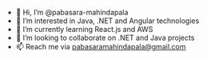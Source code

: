 - 👋 Hi, I’m @pabasara-mahindapala
- 👀 I’m interested in Java, .NET and Angular technologies
- 🌱 I’m currently learning React.js and AWS
- 💞️ I’m looking to collaborate on .NET and Java projects 
- 📫 Reach me via pabasaramahindapala@gmail.com

<!---
pabasara-mahindapala/pabasara-mahindapala is a ✨ special ✨ repository because its `README.md` (this file) appears on your GitHub profile.
You can click the Preview link to take a look at your changes.
--->
